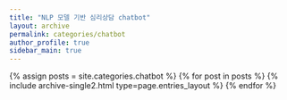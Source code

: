 ```yaml
---
title: "NLP 모델 기반 심리상담 chatbot"
layout: archive
permalink: categories/chatbot
author_profile: true
sidebar_main: true
---
```



{% assign posts = site.categories.chatbot %}
{% for post in posts %} {% include archive-single2.html type=page.entries_layout %} {% endfor %}
